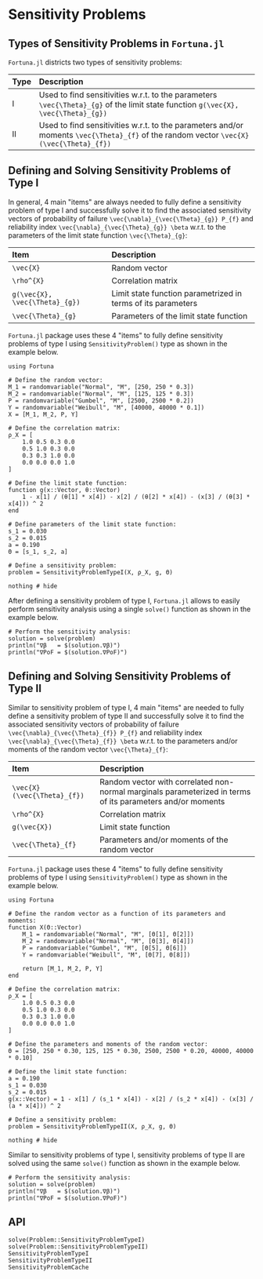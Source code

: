 # Sensitivity Problems

## Types of Sensitivity Problems in `Fortuna.jl`

`Fortuna.jl` districts two types of sensitivity problems:

| Type | Description                                                                                                                                |
|:---- |:------------------------------------------------------------------------------------------------------------------------------------------ |
| I    | Used to find sensitivities w.r.t. to the parameters ``\vec{\Theta}_{g}`` of the limit state function ``g(\vec{X}, \vec{\Theta}_{g})``      |
| II   | Used to find sensitivities w.r.t. to the parameters and/or moments ``\vec{\Theta}_{f}`` of the random vector ``\vec{X}(\vec{\Theta}_{f})`` |

## Defining and Solving Sensitivity Problems of Type I

In general, 4 main "items" are always needed to fully define a sensitivity problem of type I and successfully solve it to find the associated sensitivity vectors of probability of failure ``\vec{\nabla}_{\vec{\Theta}_{g}} P_{f}`` and reliability index ``\vec{\nabla}_{\vec{\Theta}_{g}} \beta`` w.r.t. to the parameters of the limit state function ``\vec{\Theta}_{g}``:

| Item                             | Description                                                  |
|:-------------------------------- |:------------------------------------------------------------ |
| ``\vec{X}``                      | Random vector                                                |
| ``\rho^{X}``                     | Correlation matrix                                           |
| ``g(\vec{X}, \vec{\Theta}_{g})`` | Limit state function parametrized in terms of its parameters |
| ``\vec{\Theta}_{g}``             | Parameters of the limit state function                       |

`Fortuna.jl` package uses these 4 "items" to fully define sensitivity problems of type I using `SensitivityProblem()` type as shown in the example below.

```@setup sensitivity_problem_1
using Fortuna
```

```@example sensitivity_problem_1
# Define the random vector:
M_1 = randomvariable("Normal", "M", [250, 250 * 0.3])
M_2 = randomvariable("Normal", "M", [125, 125 * 0.3])
P = randomvariable("Gumbel", "M", [2500, 2500 * 0.2])
Y = randomvariable("Weibull", "M", [40000, 40000 * 0.1])
X = [M_1, M_2, P, Y]

# Define the correlation matrix:
ρ_X = [
    1.0 0.5 0.3 0.0
    0.5 1.0 0.3 0.0
    0.3 0.3 1.0 0.0
    0.0 0.0 0.0 1.0
]

# Define the limit state function:
function g(x::Vector, θ::Vector)
    1 - x[1] / (θ[1] * x[4]) - x[2] / (θ[2] * x[4]) - (x[3] / (θ[3] * x[4])) ^ 2
end

# Define parameters of the limit state function:
s_1 = 0.030
s_2 = 0.015
a = 0.190
Θ = [s_1, s_2, a]

# Define a sensitivity problem:
problem = SensitivityProblemTypeI(X, ρ_X, g, Θ)

nothing # hide
```

After defining a sensitivity problem of type I, `Fortuna.jl` allows to easily perform sensitivity analysis using a single `solve()` function as shown in the example below.

```@example sensitivity_problem_1
# Perform the sensitivity analysis:
solution = solve(problem)
println("∇β   = $(solution.∇β)")
println("∇PoF = $(solution.∇PoF)")
```

## Defining and Solving Sensitivity Problems of Type II

Similar to sensitivity problem of type I, 4 main "items" are needed to fully define a sensitivity problem of type II and successfully solve it to find the associated sensitivity vectors of probability of failure ``\vec{\nabla}_{\vec{\Theta}_{f}} P_{f}`` and reliability index ``\vec{\nabla}_{\vec{\Theta}_{f}} \beta`` w.r.t. to the parameters and/or moments of the random vector ``\vec{\Theta}_{f}``:

| Item                          | Description                                                                                                |
|:----------------------------- |:---------------------------------------------------------------------------------------------------------- |
| ``\vec{X}(\vec{\Theta}_{f})`` | Random vector with correlated non-normal marginals parameterized in terms of its parameters and/or moments |
| ``\rho^{X}``                  | Correlation matrix                                                                                         |
| ``g(\vec{X})``                | Limit state function                                                                                       |
| ``\vec{\Theta}_{f}``          | Parameters and/or moments of the random vector                                                             |

`Fortuna.jl` package uses these 4 "items" to fully define sensitivity problems of type I using `SensitivityProblem()` type as shown in the example below.

```@setup sensitivity_problem_2
using Fortuna
```

```@example sensitivity_problem_2
# Define the random vector as a function of its parameters and moments:
function X(Θ::Vector)
    M_1 = randomvariable("Normal", "M", [Θ[1], Θ[2]])
    M_2 = randomvariable("Normal", "M", [Θ[3], Θ[4]])
    P = randomvariable("Gumbel", "M", [Θ[5], Θ[6]])
    Y = randomvariable("Weibull", "M", [Θ[7], Θ[8]])

    return [M_1, M_2, P, Y]
end

# Define the correlation matrix:
ρ_X = [
    1.0 0.5 0.3 0.0
    0.5 1.0 0.3 0.0
    0.3 0.3 1.0 0.0
    0.0 0.0 0.0 1.0
]

# Define the parameters and moments of the random vector:
Θ = [250, 250 * 0.30, 125, 125 * 0.30, 2500, 2500 * 0.20, 40000, 40000 * 0.10]

# Define the limit state function:
a = 0.190
s_1 = 0.030
s_2 = 0.015
g(x::Vector) = 1 - x[1] / (s_1 * x[4]) - x[2] / (s_2 * x[4]) - (x[3] / (a * x[4])) ^ 2

# Define a sensitivity problem:
problem = SensitivityProblemTypeII(X, ρ_X, g, Θ)

nothing # hide
```

Similar to sensitivity problems of type I, sensitivity problems of type II are solved using the same `solve()` function as shown in the example below.

```@example sensitivity_problem_2
# Perform the sensitivity analysis:
solution = solve(problem)
println("∇β   = $(solution.∇β)")
println("∇PoF = $(solution.∇PoF)")
```

## API

```@docs
solve(Problem::SensitivityProblemTypeI)
solve(Problem::SensitivityProblemTypeII)
SensitivityProblemTypeI
SensitivityProblemTypeII
SensitivityProblemCache
```
